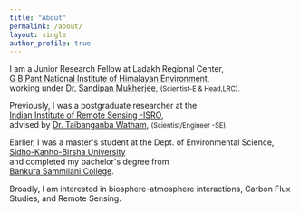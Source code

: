 ```yaml
---
title: "About"
permalink: /about/
layout: single
author_profile: true
---
```



I am a Junior Research Fellow at Ladakh Regional Center,<br>
[G B Pant National Institute of Himalayan Environment](https://gbpihed.gov.in/),<br>
working under [Dr. Sandipan Mukherjee](https://scholar.google.com/citations?user=ZdwopNMAAAAJ&hl=en), <small>(Scientist-E & Head,LRC).<br></small>

Previously, I was a postgraduate researcher at the <br>
[Indian Institute of Remote Sensing -ISRO](https://www.iirs.gov.in/),<br>
advised by  [Dr. Taibanganba Watham](https://www.iirs.gov.in/taibanganba-watham), <small>(Scientist/Engineer -SE)</small>.<br>

Earlier, I was a master's student at the Dept. of Environmental Science, [Sidho-Kanho-Birsha University](https://www.skbu.ac.in/)<br>
and completed my bachelor's degree  from <br>
[Bankura Sammilani College](https://bankurasammilanicollege.net/).<br>


Broadly, I am interested in biosphere-atmosphere interactions, Carbon Flux Studies, and Remote Sensing.
